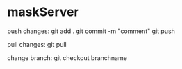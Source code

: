 # maskServer

push changes:
              git add .
              git commit -m "comment"
              git push


pull changes:
              git pull


change branch:
              git checkout branchname
